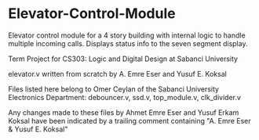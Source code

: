 # Elevator-Control-Module
Elevator control module for a 4 story building with internal logic to handle multiple incoming calls. Displays status info to the seven segment display.

Term Project for CS303: Logic and Digital Design at Sabanci University

elevator.v written from scratch by A. Emre Eser and Yusuf E. Koksal

Files listed here belong to Omer Ceylan of the Sabanci University Electronics Department: debouncer.v, ssd.v, top_module.v, clk_divider.v

Any changes made to these files by Ahmet Emre Eser and Yusuf Erkam Koksal have been indicated by a trailing comment containing "A. Emre Eser & Yusuf E. Koksal"
